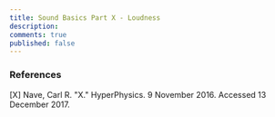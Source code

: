 ```yaml
---
title: Sound Basics Part X - Loudness
description: 
comments: true
published: false
---
```


[nave-sound-loudness-graph]: http://hyperphysics.phy-astr.gsu.edu/hbase/Sound/loudcon.html#c1


### References
[<a name="nave-x">X</a>] Nave, Carl R. "X." HyperPhysics. 9 November 2016. Accessed 13 December 2017.
